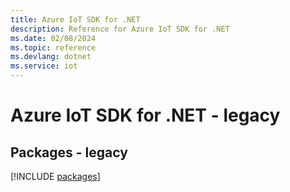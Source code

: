 ```yaml
---
title: Azure IoT SDK for .NET
description: Reference for Azure IoT SDK for .NET
ms.date: 02/08/2024
ms.topic: reference
ms.devlang: dotnet
ms.service: iot
---
```

# Azure IoT SDK for .NET - legacy
## Packages - legacy
[!INCLUDE [packages](iot-index.md)]